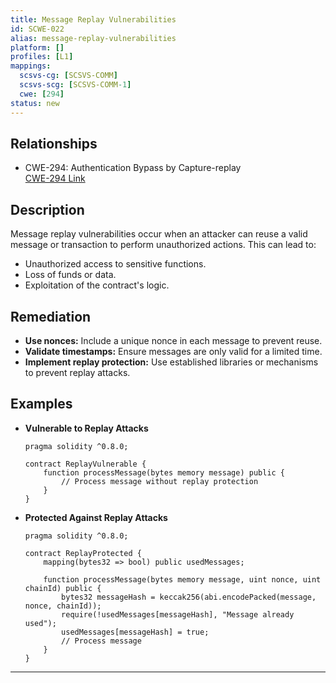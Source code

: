 ```yaml
---
title: Message Replay Vulnerabilities
id: SCWE-022
alias: message-replay-vulnerabilities
platform: []
profiles: [L1]
mappings:
  scsvs-cg: [SCSVS-COMM]
  scsvs-scg: [SCSVS-COMM-1]
  cwe: [294]
status: new
---
```


## Relationships
- CWE-294: Authentication Bypass by Capture-replay  
  [CWE-294 Link](https://cwe.mitre.org/data/definitions/294.html)

## Description  
Message replay vulnerabilities occur when an attacker can reuse a valid message or transaction to perform unauthorized actions. This can lead to:
- Unauthorized access to sensitive functions.
- Loss of funds or data.
- Exploitation of the contract's logic.

## Remediation
- **Use nonces:** Include a unique nonce in each message to prevent reuse.
- **Validate timestamps:** Ensure messages are only valid for a limited time.
- **Implement replay protection:** Use established libraries or mechanisms to prevent replay attacks.

## Examples
- **Vulnerable to Replay Attacks**
    ```solidity
    pragma solidity ^0.8.0;

    contract ReplayVulnerable {
        function processMessage(bytes memory message) public {
            // Process message without replay protection
        }
    }
    ```

- **Protected Against Replay Attacks**
    ```solidity
    pragma solidity ^0.8.0;

    contract ReplayProtected {
        mapping(bytes32 => bool) public usedMessages;

        function processMessage(bytes memory message, uint nonce, uint chainId) public {
            bytes32 messageHash = keccak256(abi.encodePacked(message, nonce, chainId));
            require(!usedMessages[messageHash], "Message already used");
            usedMessages[messageHash] = true;
            // Process message
        }
    }
    ```

---